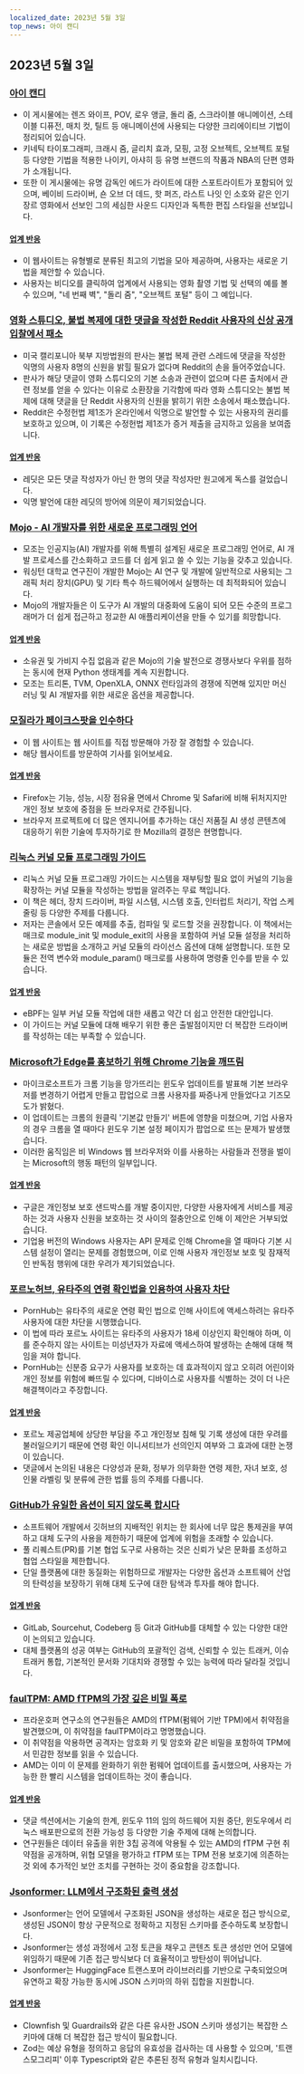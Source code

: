 ```yaml
---
localized_date: 2023년 5월 3일
top_news: 아이 캔디
---
```




## 2023년 5월 3일

### [아이 캔디](https://eycndy.com)

- 이 게시물에는 렌즈 와이프, POV, 로우 앵글, 돌리 줌, 스크라이블 애니메이션, 스테이블 디퓨전, 매치 컷, 틸트 등 애니메이션에 사용되는 다양한 크리에이티브 기법이 정리되어 있습니다.
- 키네틱 타이포그래피, 크래시 줌, 글리치 효과, 모핑, 고정 오브젝트, 오브젝트 포털 등 다양한 기법을 적용한 나이키, 아샤히 등 유명 브랜드의 작품과 NBA의 단편 영화가 소개됩니다.
- 또한 이 게시물에는 유명 감독인 에드가 라이트에 대한 스포트라이트가 포함되어 있으며, 베이비 드라이버, 숀 오브 더 데드, 핫 퍼즈, 라스트 나잇 인 소호와 같은 인기 장르 영화에서 선보인 그의 세심한 사운드 디자인과 독특한 편집 스타일을 선보입니다.

#### [업계 반응](http://news.ycombinator.com/item?id=35791575)

- 이 웹사이트는 유형별로 분류된 최고의 기법을 모아 제공하며, 사용자는 새로운 기법을 제안할 수 있습니다.
- 사용자는 비디오를 클릭하여 업계에서 사용되는 영화 촬영 기법 및 선택의 예를 볼 수 있으며, "네 번째 벽", "돌리 줌", "오브젝트 포털" 등이 그 예입니다.

### [영화 스튜디오, 불법 복제에 대한 댓글을 작성한 Reddit 사용자의 신상 공개 입찰에서 패소](https://arstechnica.com/tech-policy/2023/05/judge-wont-force-reddit-to-identify-anonymous-users-who-discussed-piracy/)

- 미국 캘리포니아 북부 지방법원의 판사는 불법 복제 관련 스레드에 댓글을 작성한 익명의 사용자 8명의 신원을 밝힐 필요가 없다며 Reddit의 손을 들어주었습니다.
- 판사가 해당 댓글이 영화 스튜디오의 기본 소송과 관련이 없으며 다른 출처에서 관련 정보를 얻을 수 있다는 이유로 소환장을 기각함에 따라 영화 스튜디오는 불법 복제에 대해 댓글을 단 Reddit 사용자의 신원을 밝히기 위한 소송에서 패소했습니다.
- Reddit은 수정헌법 제1조가 온라인에서 익명으로 발언할 수 있는 사용자의 권리를 보호하고 있으며, 이 기록은 수정헌법 제1조가 증거 제출을 금지하고 있음을 보여줍니다.

#### [업계 반응](http://news.ycombinator.com/item?id=35787080)

- 레딧은 모든 댓글 작성자가 아닌 한 명의 댓글 작성자만 원고에게 독스를 걸었습니다.
- 익명 발언에 대한 레딧의 방어에 의문이 제기되었습니다.

### [Mojo - AI 개발자를 위한 새로운 프로그래밍 언어](https://www.modular.com/mojo)

- 모조는 인공지능(AI) 개발자를 위해 특별히 설계된 새로운 프로그래밍 언어로, AI 개발 프로세스를 간소화하고 코드를 더 쉽게 읽고 쓸 수 있는 기능을 갖추고 있습니다.
- 워싱턴 대학교 연구진이 개발한 Mojo는 AI 연구 및 개발에 일반적으로 사용되는 그래픽 처리 장치(GPU) 및 기타 특수 하드웨어에서 실행하는 데 최적화되어 있습니다.
- Mojo의 개발자들은 이 도구가 AI 개발의 대중화에 도움이 되어 모든 수준의 프로그래머가 더 쉽게 접근하고 정교한 AI 애플리케이션을 만들 수 있기를 희망합니다.

#### [업계 반응](http://news.ycombinator.com/item?id=35790367)

- 소유권 및 가비지 수집 없음과 같은 Mojo의 기술 발전으로 경쟁사보다 우위를 점하는 동시에 현재 Python 생태계를 계속 지원합니다.
- 모조는 트리톤, TVM, OpenXLA, ONNX 런타임과의 경쟁에 직면해 있지만 머신 러닝 및 AI 개발자를 위한 새로운 옵션을 제공합니다.

### [모질라가 페이크스팟을 인수하다](https://www.fakespot.com/post/fakespot-acquired-by-mozilla)

- 이 웹 사이트는 웹 사이트를 직접 방문해야 가장 잘 경험할 수 있습니다.
- 해당 웹사이트를 방문하여 기사를 읽어보세요.

#### [업계 반응](http://news.ycombinator.com/item?id=35789963)

- Firefox는 기능, 성능, 시장 점유율 면에서 Chrome 및 Safari에 비해 뒤처지지만 개인 정보 보호에 중점을 둔 브라우저로 간주됩니다.
- 브라우저 프로젝트에 더 많은 엔지니어를 추가하는 대신 저품질 AI 생성 콘텐츠에 대응하기 위한 기술에 투자하기로 한 Mozilla의 결정은 현명합니다.

### [리눅스 커널 모듈 프로그래밍 가이드](https://sysprog21.github.io/lkmpg/)

- 리눅스 커널 모듈 프로그래밍 가이드는 시스템을 재부팅할 필요 없이 커널의 기능을 확장하는 커널 모듈을 작성하는 방법을 알려주는 무료 책입니다.
- 이 책은 헤더, 장치 드라이버, 파일 시스템, 시스템 호출, 인터럽트 처리기, 작업 스케줄링 등 다양한 주제를 다룹니다.
- 저자는 콘솔에서 모든 예제를 추출, 컴파일 및 로드할 것을 권장합니다. 이 책에서는 매크로 module_init 및 module_exit의 사용을 포함하여 커널 모듈 설정을 처리하는 새로운 방법을 소개하고 커널 모듈의 라이선스 옵션에 대해 설명합니다. 또한 모듈은 전역 변수와 module_param() 매크로를 사용하여 명령줄 인수를 받을 수 있습니다.

#### [업계 반응](http://news.ycombinator.com/item?id=35782630)

- eBPF는 일부 커널 모듈 작업에 대한 새롭고 약간 더 쉽고 안전한 대안입니다.
- 이 가이드는 커널 모듈에 대해 배우기 위한 좋은 출발점이지만 더 복잡한 드라이버를 작성하는 데는 부족할 수 있습니다.

### [Microsoft가 Edge를 홍보하기 위해 Chrome 기능을 깨뜨림](https://gizmodo.com/microsoft-windows-google-chrome-feature-broken-edge-1850392901)

- 마이크로소프트가 크롬 기능을 망가뜨리는 윈도우 업데이트를 발표해 기본 브라우저를 변경하기 어렵게 만들고 팝업으로 크롬 사용자를 짜증나게 만들었다고 기즈모도가 밝혔다.
- 이 업데이트는 크롬의 원클릭 '기본값 만들기' 버튼에 영향을 미쳤으며, 기업 사용자의 경우 크롬을 열 때마다 윈도우 기본 설정 페이지가 팝업으로 뜨는 문제가 발생했습니다.
- 이러한 움직임은 비 Windows 웹 브라우저와 이를 사용하는 사람들과 전쟁을 벌이는 Microsoft의 행동 패턴의 일부입니다.

#### [업계 반응](http://news.ycombinator.com/item?id=35787707)

- 구글은 개인정보 보호 샌드박스를 개발 중이지만, 다양한 사용자에게 서비스를 제공하는 것과 사용자 신원을 보호하는 것 사이의 절충안으로 인해 이 제안은 거부되었습니다.
- 기업용 버전의 Windows 사용자는 API 문제로 인해 Chrome을 열 때마다 기본 시스템 설정이 열리는 문제를 경험했으며, 이로 인해 사용자 개인정보 보호 및 잠재적인 반독점 행위에 대한 우려가 제기되었습니다.

### [포르노허브, 유타주의 연령 확인법을 인용하여 사용자 차단](https://kslnewsradio.com/2003298/adult-website-pornhub-blocks-users-in-utah-from-accessing-the-site/)

- PornHub는 유타주의 새로운 연령 확인 법으로 인해 사이트에 액세스하려는 유타주 사용자에 대한 차단을 시행했습니다.
- 이 법에 따라 포르노 사이트는 유타주의 사용자가 18세 이상인지 확인해야 하며, 이를 준수하지 않는 사이트는 미성년자가 자료에 액세스하여 발생하는 손해에 대해 책임을 져야 합니다.
- PornHub는 신분증 요구가 사용자를 보호하는 데 효과적이지 않고 오히려 어린이와 개인 정보를 위험에 빠뜨릴 수 있다며, 디바이스로 사용자를 식별하는 것이 더 나은 해결책이라고 주장합니다.

#### [업계 반응](http://news.ycombinator.com/item?id=35786086)

- 포르노 제공업체에 상당한 부담을 주고 개인정보 침해 및 기록 생성에 대한 우려를 불러일으키기 때문에 연령 확인 이니셔티브가 선의인지 여부와 그 효과에 대한 논쟁이 있습니다.
- 댓글에서 논의된 내용은 다양성과 문화, 정부가 의무화한 연령 제한, 자녀 보호, 성인물 라벨링 및 분류에 관한 법률 등의 주제를 다룹니다.

### [GitHub가 유일한 옵션이 되지 않도록 합시다](https://blog.edwardloveall.com/lets-make-sure-github-doesnt-become-the-only-option)

- 소프트웨어 개발에서 깃허브의 지배적인 위치는 한 회사에 너무 많은 통제권을 부여하고 대체 도구의 사용을 제한하기 때문에 업계에 위험을 초래할 수 있습니다.
- 풀 리퀘스트(PR)를 기본 협업 도구로 사용하는 것은 신뢰가 낮은 문화를 조성하고 협업 스타일을 제한합니다.
- 단일 플랫폼에 대한 동질화는 위험하므로 개발자는 다양한 옵션과 소프트웨어 산업의 탄력성을 보장하기 위해 대체 도구에 대한 탐색과 투자를 해야 합니다.

#### [업계 반응](http://news.ycombinator.com/item?id=35787102)

- GitLab, Sourcehut, Codeberg 등 Git과 GitHub를 대체할 수 있는 다양한 대안이 논의되고 있습니다.
- 대체 플랫폼의 성공 여부는 GitHub의 포괄적인 검색, 신뢰할 수 있는 트래커, 이슈 트래커 통합, 기본적인 문서화 기대치와 경쟁할 수 있는 능력에 따라 달라질 것입니다.

### [faulTPM: AMD fTPM의 가장 깊은 비밀 폭로](https://arxiv.org/abs/2304.14717)

- 프라운호퍼 연구소의 연구원들은 AMD의 fTPM(펌웨어 기반 TPM)에서 취약점을 발견했으며, 이 취약점을 faulTPM이라고 명명했습니다.
- 이 취약점을 악용하면 공격자는 암호화 키 및 암호와 같은 비밀을 포함하여 TPM에서 민감한 정보를 읽을 수 있습니다.
- AMD는 이미 이 문제를 완화하기 위한 펌웨어 업데이트를 출시했으며, 사용자는 가능한 한 빨리 시스템을 업데이트하는 것이 좋습니다.

#### [업계 반응](http://news.ycombinator.com/item?id=35787195)

- 댓글 섹션에서는 기술의 한계, 윈도우 11의 임의 하드웨어 지원 중단, 윈도우에서 리눅스 배포판으로의 전환 가능성 등 다양한 기술 주제에 대해 논의합니다.
- 연구원들은 데이터 유출을 위한 3칩 공격에 악용될 수 있는 AMD의 fTPM 구현 취약점을 공개하며, 위협 모델을 평가하고 fTPM 또는 TPM 전용 보호기에 의존하는 것 외에 추가적인 보안 조치를 구현하는 것이 중요함을 강조합니다.

### [Jsonformer: LLM에서 구조화된 출력 생성](https://github.com/1rgs/jsonformer)

- Jsonformer는 언어 모델에서 구조화된 JSON을 생성하는 새로운 접근 방식으로, 생성된 JSON이 항상 구문적으로 정확하고 지정된 스키마를 준수하도록 보장합니다.
- Jsonformer는 생성 과정에서 고정 토큰을 채우고 콘텐츠 토큰 생성만 언어 모델에 위임하기 때문에 기존 접근 방식보다 더 효율적이고 방탄성이 뛰어납니다.
- Jsonformer는 HuggingFace 트랜스포머 라이브러리를 기반으로 구축되었으며 유연하고 확장 가능한 동시에 JSON 스키마의 하위 집합을 지원합니다.

#### [업계 반응](http://news.ycombinator.com/item?id=35790092)

- Clownfish 및 Guardrails와 같은 다른 유사한 JSON 스키마 생성기는 복잡한 스키마에 대해 더 복잡한 접근 방식이 필요합니다.
- Zod는 예상 유형을 정의하고 응답의 유효성을 검사하는 데 사용할 수 있으며, '트랜스모그리피' 이후 Typescript와 같은 추론된 정적 유형과 일치시킵니다.

</Steps>
